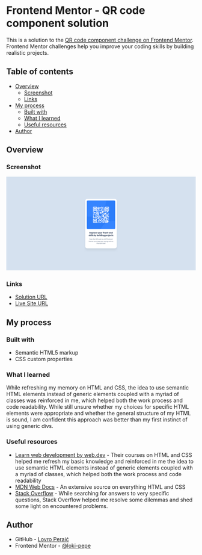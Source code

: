 # Frontend Mentor - QR code component solution

This is a solution to the [QR code component challenge on Frontend Mentor](https://www.frontendmentor.io/challenges/qr-code-component-iux_sIO_H). Frontend Mentor challenges help you improve your coding skills by building realistic projects. 

## Table of contents

- [Overview](#overview)
  - [Screenshot](#screenshot)
  - [Links](#links)
- [My process](#my-process)
  - [Built with](#built-with)
  - [What I learned](#what-i-learned)
  - [Useful resources](#useful-resources)
- [Author](#author)

## Overview

### Screenshot

![](images/screenshot.png)

### Links

- [Solution URL](https://github.com/loki-pepe/qr-code-component)
- [Live Site URL](https://loki-pepe.github.io/qr-code-component/)

## My process

### Built with

- Semantic HTML5 markup
- CSS custom properties

### What I learned

While refreshing my memory on HTML and CSS, the idea to use semantic HTML elements instead of generic elements coupled with a myriad of classes was reinforced in me, which helped both the work process and code readability. While still unsure whether my choices for specific HTML elements were appropriate and whether the general structure of my HTML is sound, I am confident this approach was better than my first instinct of using generic divs.

### Useful resources

- [Learn web development by web.dev](https://web.dev/learn) - Their courses on HTML and CSS helped me refresh my basic knowledge and reinforced in me the idea to use semantic HTML elements instead of generic elements coupled with a myriad of classes, which helped both the work process and code readability
- [MDN Web Docs](https://developer.mozilla.org/) - An extensive source on everything HTML and CSS
- [Stack Overflow](https://stackoverflow.com/) - While searching for answers to very specific questions, Stack Overflow helped me resolve some dilemmas and shed some light on encountered problems.

## Author

- GitHub - [Lovro Peraić](https://github.com/loki-pepe)
- Frontend Mentor - [@loki-pepe](https://www.frontendmentor.io/profile/loki-pepe)
